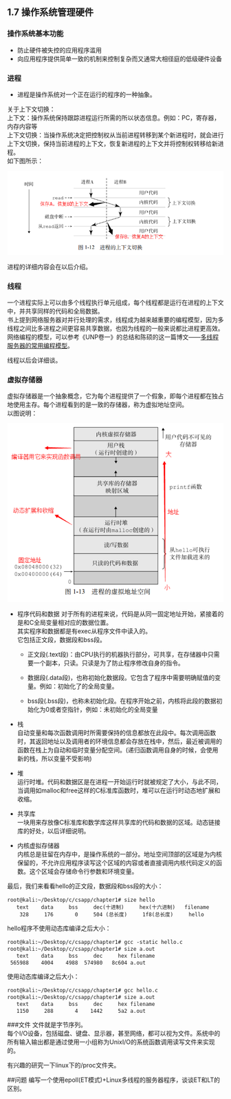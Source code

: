 ## 1.7 操作系统管理硬件

### 操作系统基本功能
- 防止硬件被失控的应用程序滥用
- 向应用程序提供简单一致的机制来控制复杂而又通常大相径庭的低级硬件设备

### 进程
- 进程是操作系统对一个正在运行的程序的一种抽象。

关于上下文切换：   
上下文：操作系统保持跟踪进程运行所需的所以状态信息。例如：PC，寄存器，内存内容等    
上下文切换：当操作系统决定把控制权从当前进程转移到某个新进程时，就会进行上下文切换，保持当前进程的上下文，恢复新进程的上下文并将控制权转移给新进程。  
如下图所示：

 <img src="./image/1-7-1.png" >

进程的详细内容会在以后介绍。

### 线程
一个进程实际上可以由多个线程执行单元组成，每个线程都是运行在进程的上下文中，并共享同样的代码和全局数据。  
书上提到网络服务器对并行处理的需求，线程成为越来越重要的编程模型，因为多线程之间比多进程之间更容易共享数据，也因为线程的一般来说都比进程更高效。  网络编程的模型，可以参考《UNP卷一》的总结和陈硕的这一篇博文——[多线程服务器的常用编程模型](http://blog.csdn.net/solstice/article/details/5307710)。  

线程以后会详细谈。  

### 虚拟存储器
虚拟存储器是一个抽象概念，它为每个进程提供了一个假象，即每个进程都在独占地使用主存。每个进程看到的是一致的存储器，称为虚拟地址空间。  
以图说明：

 <img src="./image/1-7-2.png" >

- 程序代码和数据 
  对于所有的进程来说，代码是从同一固定地址开始，紧接着的是和C全局变量相对应的数据位置。  
  其实程序和数据都是有exec从程序文件中读入的。  
  它包括正文段，数据段和bss段。  
  - 正文段(.text段)：由CPU执行的机器执行部分，可共享，在存储器中只需要一个副本，只读。只读是为了防止程序修改自身的指令。 
 
  - 数据段(.data段)，也称初始化数据段。它包含了程序中需要明确赋值的变量。例如：初始化了的全局变量。  

  - bss段(.bss段)，也称未初始化段。在程序开始之前，内核将此段的数据初始化为0或者空指针，例如：未初始化的全局变量   
   
- 栈   
  自动变量和每次函数调用时所需要保持的信息都放在此段中。每次调用函数时，其返回地址以及调用者的环境信息都会存放在栈中，然后，最近被调用的函数在栈上为自动和临时变量分配空间。(递归函数调用自身的时候，会使用新的栈，所以变量不受影响)

- 堆  
  运行时堆。代码和数据区是在进程一开始运行时就被规定了大小，与此不同，当调用如malloc和free这样的C标准库函数时，堆可以在运行时动态地扩展和收缩。  

- 共享库  
  一块用来存放像C标准库和数学库这样共享库的代码和数据的区域。动态链接库的好处，以后详细说明。  

- 内核虚拟存储器  
  内核总是驻留在内存中，是操作系统的一部分。地址空间顶部的区域是为内核保留的，不允许应用程序读写这个区域的内容或者直接调用内核代码定义的函数。这个区域会存储命令行参数和环境变量。
   
最后，我们来看看hello的正文段，数据段和bss段的大小：

    root@kali:~/Desktop/c/csapp/chapter1# size hello
       text    data     bss     dec(十进制)     hex(十六进制)   filename
        328     176       0     504 (总长度)     1f8(总长度)     hello

hello程序不使用动态库编译之后大小：

    root@kali:~/Desktop/c/csapp/chapter1# gcc -static hello.c
    root@kali:~/Desktop/c/csapp/chapter1# size a.out
       text    data     bss     dec     hex filename
     565988    4004    4988  574980   8c604 a.out

使用动态库编译之后大小：

    root@kali:~/Desktop/c/csapp/chapter1# gcc hello.c
    root@kali:~/Desktop/c/csapp/chapter1# size a.out
       text    data     bss     dec     hex filename
       1150     288       4    1442     5a2 a.out

###文件
文件就是字节序列。  
每个I/O设备，包括磁盘、键盘、显示器，甚至网络，都可以视为文件。系统中的所有输入输出都是通过使用一小组称为UnixI/O的系统函数调用读写文件来实现的。

有兴趣的研究一下linux下的/proc文件夹。


##问题
编写一个使用epoll(ET模式)+Linux多线程的服务器程序，谈谈ET和LT的区别。